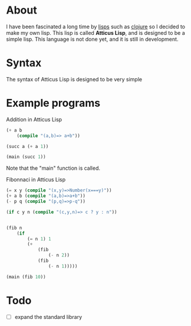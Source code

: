 # About
I have been fascinated a long time by [lisps](https://en.wikipedia.org/wiki/Lisp_(programming_language)) such as [clojure](https://clojure.org/)
so I decided to make my own lisp. This lisp is called **Atticus Lisp**, and
is designed to be a simple lisp. This language is not done yet, and it is still
in development. 

# Syntax
The syntax of Atticus Lisp is designed to be very simple

# Example programs
Addition in Atticus Lisp
```lisp
(+ a b
    (compile "(a,b)=> a+b"))

(succ a (+ a 1))

(main (succ 1))
```
Note that the "main" function is called. 

Fibonnaci in Atticus Lisp 
```lisp
(= x y (compile "(x,y)=>Number(x===y)"))
(+ a b (compile "(a,b)=>a+b"))
(- p q (compile "(p,q)=>p-q"))

(if c y n (compile "(c,y,n)=> c ? y : n"))


(fib n 
    (if
        (= n 1) 1
        (+ 
            (fib 
                (- n 2))
            (fib 
                (- n 1)))))

(main (fib 10))
```



# Todo
- [ ] expand the standard library
